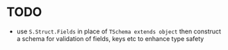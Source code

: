 # TODO
- use `S.Struct.Fields` in place of `TSchema extends object` then construct a schema for validation of fields, keys etc to enhance type safety